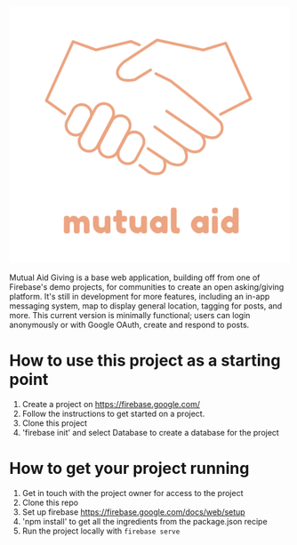 ![alt text](public/logo.png)

Mutual Aid Giving is a base web application, building off from one of Firebase's demo projects, for communities to create an open asking/giving platform. It's still in development for more features, including an in-app messaging system, map to display general location, tagging for posts, and more. This current version is minimally functional; users can login anonymously or with Google OAuth, create and respond to posts.

# How to use this project as a starting point
1. Create a project on https://firebase.google.com/
2. Follow the instructions to get started on a project.
3. Clone this project
4. 'firebase init' and select Database to create a database for the project 

# How to get your project running
1. Get in touch with the project owner for access to the project
2. Clone this repo
3. Set up firebase https://firebase.google.com/docs/web/setup
4. 'npm install' to get all the ingredients from the package.json recipe
4. Run the project locally with `firebase serve`
